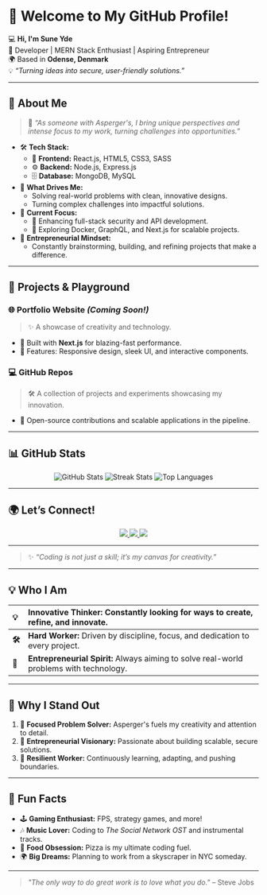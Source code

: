 # 👋 Welcome to My GitHub Profile!  

💻 **Hi, I'm Sune Yde**  
🌟 Developer | MERN Stack Enthusiast | Aspiring Entrepreneur  
🌍 Based in **Odense, Denmark**  
💡 _“Turning ideas into secure, user-friendly solutions.”_  

---

## 🚀 **About Me**

> 🌱 _“As someone with Asperger's, I bring unique perspectives and intense focus to my work, turning challenges into opportunities.”_

- 🛠 **Tech Stack:**  
  - 🎨 **Frontend:** React.js, HTML5, CSS3, SASS  
  - ⚙️ **Backend:** Node.js, Express.js  
  - 🗄️ **Database:** MongoDB, MySQL  
- 🧠 **What Drives Me:**  
  - Solving real-world problems with clean, innovative designs.  
  - Turning complex challenges into impactful solutions.  
- 🌟 **Current Focus:**  
  - 🔐 Enhancing full-stack security and API development.  
  - 🚀 Exploring Docker, GraphQL, and Next.js for scalable projects.  
- 🎯 **Entrepreneurial Mindset:**  
  - Constantly brainstorming, building, and refining projects that make a difference.

---

## 🎉 **Projects & Playground**

### 🌐 Portfolio Website *(Coming Soon!)*  
> ✨ A showcase of creativity and technology.  
- 🚀 Built with **Next.js** for blazing-fast performance.  
- 🎨 Features: Responsive design, sleek UI, and interactive components.  

### 💻 GitHub Repos  
> 🛠 A collection of projects and experiments showcasing my innovation.  
- 🔧 Open-source contributions and scalable applications in the pipeline.  

---

## 📊 **GitHub Stats**

<p align="center">
  <img src="https://github-readme-stats.vercel.app/api?username=SuneYde&show_icons=true&theme=radical" alt="GitHub Stats" />
  <img src="https://github-readme-streak-stats.herokuapp.com/?user=SuneYde&theme=radical" alt="Streak Stats" />
  <img src="https://github-readme-stats.vercel.app/api/top-langs/?username=SuneYde&layout=compact&theme=radical" alt="Top Languages" />
</p>

---

## 🌍 **Let’s Connect!**

<p align="center">
  <a href="https://x.com/SynXDevelopment" target="_blank">
    <img src="https://img.shields.io/badge/Twitter-1DA1F2?style=for-the-badge&logo=twitter&logoColor=white" />
  </a>
  <a href="https://github.com/SuneYde" target="_blank">
    <img src="https://img.shields.io/badge/GitHub-181717?style=for-the-badge&logo=github&logoColor=white" />
  </a>
  <a href="mailto:sunydework@proton.me" target="_blank">
    <img src="https://img.shields.io/badge/Email-D14836?style=for-the-badge&logo=gmail&logoColor=white" />
  </a>
</p>

---

> ✨ _“Coding is not just a skill; it’s my canvas for creativity.”_  

---

## 💡 **Who I Am**

| **💡** | **Innovative Thinker:** Constantly looking for ways to create, refine, and innovate. |
|:-------|:-------------------------------------------------------------------------------|
| **🛠️** | **Hard Worker:** Driven by discipline, focus, and dedication to every project.  |
| **🌟** | **Entrepreneurial Spirit:** Always aiming to solve real-world problems with technology. |

---

## 🌟 **Why I Stand Out**

1. 🧠 **Focused Problem Solver:** Asperger's fuels my creativity and attention to detail.  
2. 🚀 **Entrepreneurial Visionary:** Passionate about building scalable, secure solutions.  
3. 💼 **Resilient Worker:** Continuously learning, adapting, and pushing boundaries.  

---

## 🎨 **Fun Facts**

- 🕹️ **Gaming Enthusiast:** FPS, strategy games, and more!  
- 🎶 **Music Lover:** Coding to _The Social Network OST_ and instrumental tracks.  
- 🍕 **Food Obsession:** Pizza is my ultimate coding fuel.  
- 🌍 **Big Dreams:** Planning to work from a skyscraper in NYC someday.

---

> _"The only way to do great work is to love what you do."_ – Steve Jobs  
